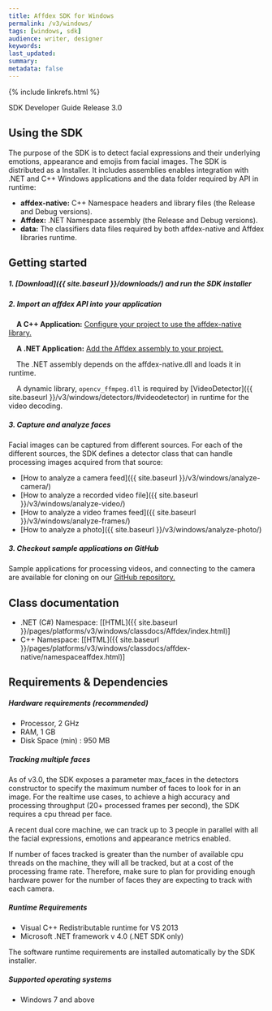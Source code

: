 ```yaml
---
title: Affdex SDK for Windows
permalink: /v3/windows/
tags: [windows, sdk]
audience: writer, designer
keywords:
last_updated:
summary:
metadata: false
---
```

{% include linkrefs.html %}

SDK Developer Guide Release 3.0

## Using the SDK

The purpose of the SDK is to detect facial expressions and their underlying emotions, appearance and emojis from facial images. The SDK is distributed as a Installer. It includes assemblies enables integration with .NET and C++ Windows applications and the data folder required by API in runtime:

* **affdex-native:** C++ Namespace headers and library files (the Release and Debug versions).
* **Affdex:** .NET Namespace assembly (the Release and Debug versions).
* **data:** The classifiers data files required by both affdex-native and Affdex libraries runtime.

## Getting started

##### 1. [Download]({{ site.baseurl }}/downloads/) and run the SDK installer
##### 2. Import an affdex API into your application

&nbsp;&nbsp;&nbsp;&nbsp;**A C++ Application:** [Configure your project to use the affdex-native library.](https://en.wikibooks.org/wiki/C%2B%2B_Programming/Compiler/Linker/Libraries/Configuring_Visual_Studio)

&nbsp;&nbsp;&nbsp;&nbsp;**A .NET Application:** [Add the Affdex assembly to your project.](https://msdn.microsoft.com/en-us/library/wkze6zky.aspx)

&nbsp;&nbsp;&nbsp;&nbsp;The .NET assembly depends on the affdex-native.dll and loads it in runtime.

&nbsp;&nbsp;&nbsp;&nbsp;A dynamic library, ```opencv_ffmpeg.dll``` is required by [VideoDetector]({{ site.baseurl }}/v3/windows/detectors/#videodetector) in runtime for the video decoding.

##### 3. Capture and analyze faces

Facial images can be captured from different sources. For each of the different sources, the SDK defines a detector class that can handle processing images acquired from that source:

* [How to analyze a camera feed]({{ site.baseurl }}/v3/windows/analyze-camera/)
* [How to analyze a recorded video file]({{ site.baseurl }}/v3/windows/analyze-video/)
* [How to analyze a video frames feed]({{ site.baseurl }}/v3/windows/analyze-frames/)
* [How to analyze a photo]({{ site.baseurl }}/v3/windows/analyze-photo/)

##### 3. Checkout sample applications on GitHub
Sample applications for processing videos, and connecting to the camera are available for cloning on our [GitHub repository.](http://github.com/Affectiva/win-sdk-samples)

## Class documentation
* .NET (C#) Namespace: [[HTML]({{ site.baseurl }}/pages/platforms/v3/windows/classdocs/Affdex/index.html)]
* C++ Namespace: [[HTML]({{ site.baseurl }}/pages/platforms/v3/windows/classdocs/affdex-native/namespaceaffdex.html)]

## Requirements & Dependencies

##### Hardware requirements (recommended)

*	Processor, 2 GHz
*	RAM, 1 GB
*	Disk Space (min) : 950 MB

##### Tracking multiple faces
As of v3.0, the SDK exposes a parameter max_faces in the detectors constructor to specify the maximum number of faces to look for in an image. For the realtime use cases, to achieve a high accuracy and processing throughput (20+ processed frames per second), the SDK requires a cpu thread per face.

A recent dual core machine, we can track up to 3 people in parallel with all the facial expressions, emotions and appearance metrics enabled.

If number of faces tracked is greater than the number of available cpu threads on the machine, they will all be tracked, but at a cost of the processing frame rate. Therefore, make sure to plan for providing enough hardware power for the number of faces they are expecting to track with each camera.

##### Runtime Requirements

*	Visual C++ Redistributable runtime for VS 2013
*	Microsoft .NET framework v 4.0 (.NET SDK only)

The software runtime requirements are installed automatically by the SDK installer.

##### Supported operating systems

*	Windows 7 and above
